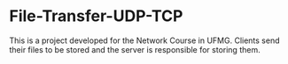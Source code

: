 # File-Transfer-UDP-TCP
This is a project developed for the Network Course in UFMG. Clients send their files to be stored and the server is responsible for storing them.
